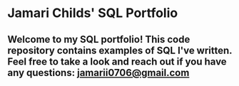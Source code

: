 # Jamari Childs' SQL Portfolio

## Welcome to my SQL portfolio! This code repository contains examples of SQL I've written. Feel free to take a look and reach out if you have any questions: jamarii0706@gmail.com
